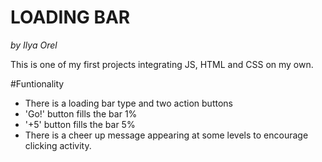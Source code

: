 LOADING BAR
============
*by Ilya Orel*

This is one of my first projects integrating JS, HTML and CSS on my own.

#Funtionality

- There is a loading bar type and two action buttons
- 'Go!' button fills the bar 1%
- '+5' button fills the bar  5%
- There is a cheer up message appearing at some levels to encourage clicking activity. 
